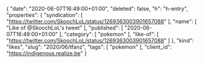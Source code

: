 {
  "date": "2020-06-07T16:49:00+01:00",
  "deleted": false,
  "h": "h-entry",
  "properties": {
    "syndication": [
      "https://twitter.com/SkoochLoL/status/1269363003901657088"
    ],
    "name": [
      "Like of @SkoochLoL's tweet"
    ],
    "published": [
      "2020-06-07T16:49:00+01:00"
    ],
    "category": [
      "pokemon"
    ],
    "like-of": [
      "https://twitter.com/SkoochLoL/status/1269363003901657088"
    ]
  },
  "kind": "likes",
  "slug": "2020/06/tfanz",
  "tags": [
    "pokemon"
  ],
  "client_id": "https://indigenous.realize.be"
}
